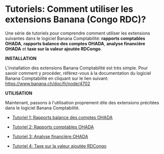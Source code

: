 # Tutoriels: Comment utiliser les extensions Banana (Congo RDC)?

Une série de tutoriels pour comprendre comment utiliser les extensions suivantes dans le logiciel Banana Comptabilité: **rapports comptables OHADA**, **rapports balance des comptes OHADA**, **analyse financière OHADA** et **taxe sur la valeur ajoutée RDCongo**.

**INSTALLATION**

L'installation des extensions Banana Comptabilité est très simple. Pour savoir comment y procéder, référez-vous à la documentation du logiciel Banana Comptabilité en cliquant sur le lien suivant: 
https://www.banana.ch/doc/fr/node/4702

**UTILISATION**

Maintenant, passons à l'utilisation proprement dite des extensions précitées dans le logiciel Banana Comptabilité.

- [Tutoriel 1: Rapports balance des comptes OHADA](tutorial1_accounting_balance_reports.md)

- [Tutoriel 2: Rapports comptables OHADA](tutorial2_accounting_reports.md)

- [Tutoriel 3: Analyse financière OHADA](tutorial3_financial_analysis.md)

- [Tutoriel 4: Taxe sur la valeur ajoutée RDCongo]()

